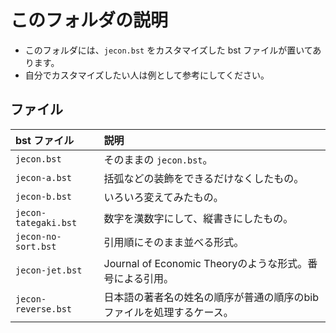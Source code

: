 <!--
Author:         Shiro Takeda
e-mail          <shiro.takeda@gmail.com>
First-written:  <2016-03-16>
Time-stamp:     <2019-01-22 10:45:18 st>
-->

このフォルダの説明
==============================

+ このフォルダには、`jecon.bst` をカスタマイズした bst ファイルが置いてあります。
+ 自分でカスタマイズしたい人は例として参考にしてください。

## ファイル

| bst ファイル         | 説明                                                    |
|:---------------------|:--------------------------------------------------------|
| `jecon.bst`          | そのままの `jecon.bst`。                                |
| `jecon-a.bst`        | 括弧などの装飾をできるだけなくしたもの。                |
| `jecon-b.bst`        | いろいろ変えてみたもの。                                |
| `jecon-tategaki.bst` | 数字を漢数字にして、縦書きにしたもの。                  |
| `jecon-no-sort.bst`  | 引用順にそのまま並べる形式。                            |
| `jecon-jet.bst`      | Journal of Economic Theoryのような形式。番号による引用。|
| `jecon-reverse.bst`  | 日本語の著者名の姓名の順序が普通の順序のbibファイルを処理するケース。   |



<!--
--------------------
Local Variables:
mode: markdown
fill-column: 90
coding: utf-8-dos
End:
-->

